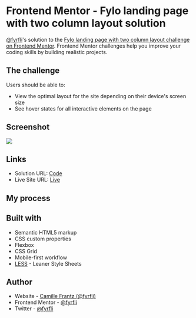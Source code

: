 # Frontend Mentor - Fylo landing page with two column layout solution

[@fyrfli](https://www.frontendmentor.io/profile/fyrfli)'s solution to the [Fylo landing page with two column layout challenge on Frontend Mentor](https://www.frontendmentor.io/challenges/fylo-landing-page-with-two-column-layout-5ca5ef041e82137ec91a50f5). Frontend Mentor challenges help you improve your coding skills by building realistic projects. 

## The challenge

Users should be able to:

- View the optimal layout for the site depending on their device's screen size
- See hover states for all interactive elements on the page

## Screenshot

![](./screenshot.jpg)

## Links

- Solution URL: [Code](https://github.com/fyrfli/frontendmentor-challenges/tree/master/fylo-landing-page-with-two-column-layout)
- Live Site URL: [Live](https://fyrfli.github.io/frontendmentor-challenges/fylo-landing-page-with-two-column-layout)

## My process

## Built with

- Semantic HTML5 markup
- CSS custom properties
- Flexbox
- CSS Grid
- Mobile-first workflow
- [LESS](https://lesscss.org) - Leaner Style Sheets

## Author

- Website - [Camille Frantz (@fyrfli)](https://fyrfli.io)
- Frontend Mentor - [@fyrfli](https://www.frontendmentor.io/profile/fyrfli)
- Twitter - [@fyrfli](https://www.twitter.com/fyrfli)